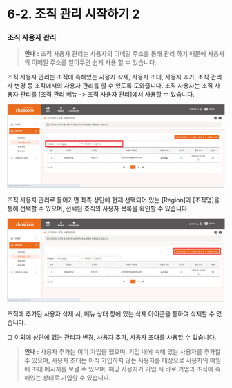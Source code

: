# 6-2. 조직 관리 시작하기 2

### **조직 사용자 관리**

> **안내 :** 조직 사용자 관리는 사용자의 이메일 주소를 통해 관리 하기 때문에 사용자의 이메일 주소를 알아두면 쉽게 사용 할 수 있습니다.

조직 사용자 관리는 조직에 속해있는 사용자 삭제, 사용자 초대, 사용자 추가, 조직 관리자 변경 등 조직에서의 사용자 관리를 할 수 있도록 도와줍니다. 조직 사용자는 조직 사용자 관리를 \[조직 관리 메뉴 -&gt; 조직 사용자 관리\]에서 사용할 수 있습니다.

![](.gitbook/assets/image%20%2838%29.png)

조직 사용자 관리로 들어가면 좌측 상단에 현재 선택되어 있는 \[Region\]과 \[조직명\]을 통해 선택할 수 있으며, 선택된 조직의 사용자 목록을 확인할 수 있습니다.

![](.gitbook/assets/image%20%2849%29.png)

조직에 추가된 사용자 삭제 시, 메뉴 상태 창에 있는 삭제 아이콘을 통하여 삭제할 수 있습니다.

그 이외에 상단에 있는 관리자 변경, 사용자 추가, 사용자 초대를 사용할 수 있습니다.

> **안내 :** 사용자 추가는 이미 가입을 했으며, 기업 내에 속해 있는 사용자를 추가할 수 있으며, 사용자 초대는 아직 가입하지 않는 사용자를 대상으로 사용자의 메일에 초대 메시지를 보낼 수 있으며, 해당 사용자가 가입 시 바로 기업과 조직에 속해있는 상태로 가입할 수 있습니다.



